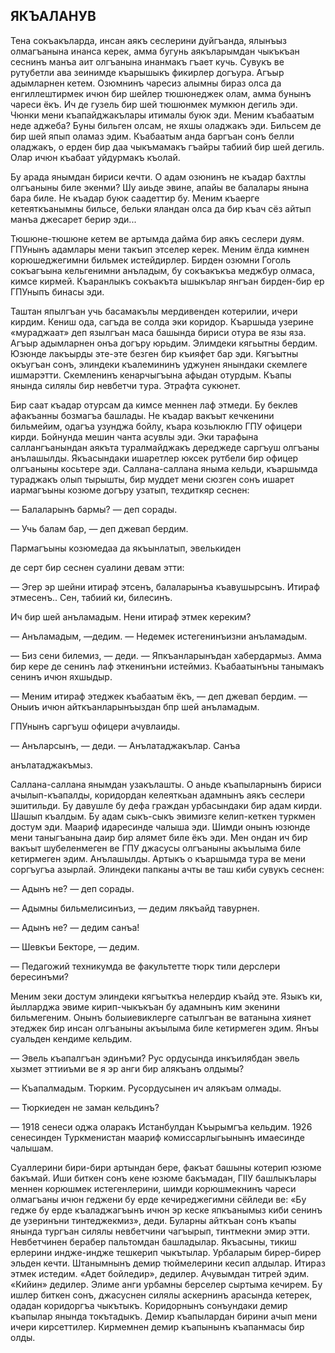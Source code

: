 ## ЯКЪАЛАНУВ

Тена сокъакъларда, инсан аякъ сеслерини дуйгъанда, ялынъыз олмагъанына инанса керек, амма бугунь аякъларымдан чыкъкъан сеснинъ манъа аит олгъанына инанмакъ гъает кучь.
Сувукъ ве рутубетли ава зеинимде къарышыкъ фикирлер догъура.
Агъыр адымларнен кетем.
Озюмнинъ чаресиз алымны бираз олса да енгиллештирмек ичюн бир шейлер тюшюнеджек олам, амма бунынъ чареси ёкъ.
Ич де гузель бир шей тюшюнмек мумкюн дегиль эди.
Чюнки мени къапайджакълары итималы буюк эди.
Меним къабаатым неде аджеба?
Буны бильген олсам, не яхшы оладжакъ эди.
Бильсем де бир шей япып оламаз эдим.
Къабаатым анда баргъан сонъ белли оладжакъ, о ерден бир даа чыкъмамакъ гъайры табиий бир шей дегиль.
Олар ичюн къабаат уйдурмакъ къолай.

Бу арада янымдан бириси кечти.
О адам озюнинъ не къадар бахтлы олгъаныны биле экенми?
Шу аиьде эвине, апайы ве балалары янына бара биле.
Не къадар буюк саадеттир бу.
Меним къаерге кетеяткъанымны бильсе, бельки яландан олса да бир къач сёз айтып манъа джесарет берир эди...

Тюшюне-тюшюне кетем ве артымда дайма бир аякъ сеслери дуям.
ГПУнынъ адамлары мени такъип этселер керек.
Меним ёлда кимнен корюшеджегимни бильмек истейдирлер.
Бирден озюмни Гоголь сокъагъына кельгенимни анъладым, бу сокъакъкъа меджбур олмаса, кимсе кирмей.
Къаранлыкъ сокъакъта ышыкълар янгъан бирден-бир ер ГПУныпъ бинасы эди.

Таштан япылгъан учь басамакълы мердивенден котерилии, ичери кирдим.
Кениш ода, сагъда ве солда эки коридор.
Къаршыда узерине «мураджаат» деп язылгъан маса башында бириси отура ве язы яза.
Агъыр адымларнен онъа догъру юрьдим.
Элимдеки кягьытны бердим.
Юзюнде лакъырды эте-эте безген бир къияфет бар эди.
Кягъытны окъугъан сонъ, элиндеки къалемининъ уджунен янындаки скемлеге ишмарэтти.
Скемленинъ кенарчыгъына афыдан отурдым.
Къапы янында силялы бир невбетчи тура.
Этрафта сукюнет.

Бир саат къадар отурсам да кимсе меннен лаф этмеди.
Бу беклев афакъанны бозмагъа башлады.
Не къадар вакъыт кечкенини бильмейим, одагъа узунджа бойлу, къара козьлюклю ГПУ офицери кирди.
Бойнунда мешин чанта асувлы эди.
Эки тарафына саллангъанындан аякъта туралмайджакъ дереджеде саргъуш олгъаны анълашылды.
Якъасындаки ишаретлер юксек рутбели бир офицер олгъаныны косьтере эди.
Саллана-саллана яныма кельди, къаршымда тураджакъ олып тырышты, бир муддет мени сюзген сонъ ишарет иармагъыны козюме догъру узатып, техдиткяр сеснен:

— Балаларынъ бармы? — деп сорады.

— Учь балам бар, — деп джевап бердим.

Пармагъыны козюмедаа да якъынлатып, эвелькиден

де серт бир сеснен суалини девам этти:

— Эгер эр шейни итираф этсенъ, балаларынъа къавушырсынъ.
Итираф этмесенъ..
Сен, табиий ки, билесинъ.

Ич бир шей анъламадым.
Нени итираф этмек кереким?

— Анъламадым, —дедим. — Недемек истегенинъизни анъламадым.

— Биз сени билемиз, — деди. — Япкъанларынъдан хабердармыз.
Амма бир кере де сенинъ лаф эткенинъни истеймиз.
Къабаатынъны танымакъ сенинъ ичюн яхшыдыр.

— Меним итираф этеджек къабаатым ёкъ, — деп джевап бердим. — Оныиъ ичюн айткъанларынъыздан бпр шей анъламадым.

ГПУнынъ саргъуш офицери ачувлаиды.

— Анъларсынъ, — деди. — Анълатаджакълар.
Санъа

анълатаджакъмыз.

Саллана-саллана янымдан узакълашты.
О аньде къапыларнынъ бириси ачылып-къапалды, коридордан келеяткьан адамнынъ аякъ сеслери эшитильди.
Бу давушле бу дефа граждан урбасындаки бир адам кирди.
Шашып къалдым.
Бу адам сыкъ-сыкъ эвимизге келип-кеткен туркмен достум эди.
Маариф идаресинде чалыша эди.
Шимди онынъ юзюнде мени таныгъанына даир бир алямет биле ёкъ эди.
Мен ондан ич бир вакъыт шубеленмеген ве ГПУ джасусы олгъаныны акъылыма биле кетирмеген эдим.
Анълашылды.
Артыкъ о къаршымда тура ве мени соргъугъа азырлай.
Элиндеки папканы ачты ве таш киби сувукъ сеснен:

— Адынъ не? — деп сорады.

— Адымны бильмелисинъиз, — дедим лякъайд тавурнен.

— Адынъ не? — дедим санъа!

— Шевкъи Бекторе, — дедим.

— Педагожий техникумда ве факультетте тюрк тили дерслери бересинъми?

Меним зеки достум элиндеки кягъыткъа нелердир къайд эте.
Языкъ ки, йылларджа эвиме кирип-чыкъкъан бу адамнынъ ким экенини бильмегеним.
Онынъ болыиевиклерге сатылгъан ве ватанына хиянет этеджек бир инсан олгъаныны акъылыма биле кетирмеген эдим.
Янъы суальден кендиме кельдим.

— Эвель къапалгъан эдинъми?
Рус ордусында инкъилябдан эвель хызмет эттииъми ве я эр анги бир алякъанъ олдымы?

— Къапалмадым.
Тюрким.
Русордусынен ич алякъам олмады.

— Тюркиеден не заман кельдинъ?

— 1918 сенеси оджа оларакъ Истанбулдан Къырымгъа кельдим.
1926 сенесинден Туркменистан маариф комиссарлыгьынынъ имаесинде чалышам.

Суаллерини бири-бири артындан бере, факъат башыны котерип юзюме бакъмай.
Иши биткен сонъ кене юзюме бакъмадан, ГІІУ башлыкълары меннен корюшмек истегенлерини, шимди корюшмекнинъ чареси олмагъаны ичюн геджени бу ерде кечиреджегимни сёйледи ве: «Бу гедже бу ерде къаладжагъынъ ичюн эр кеске япкъанымыз киби сенинъ де узеринъни тинтеджекмиз», деди.
Буларны айткъан сонъ къапы янында тургъан силялы невбетчини чагъырып, тинтмекни эмир этти.
Невбетчинен берабер пальтомдан башладылар.
Якъасыны, тикиш ерлерини индже-индже тешкерип чыкътылар.
Урбаларым бирер-бирер эльден кечти.
Штанымнынъ демир тюймелерини кесип алдылар.
Итираз этмек истедим.
«Адет бойледир», дедилер.
Ачувымдан титрей эдим.
«Кийин» дедилер.
Элиме анги урбамны берселер сыртыма кечирем.
Бу ишлер биткен сонъ, джасуснен силялы аскернинъ арасында кетерек, одадан коридоргъа чыкътыкъ.
Коридорнынъ сонъундаки демир къапылар янында токътадыкъ.
Демир къапылардан бирини ачып мени ичери кирсеттилер.
Кирмемнен демир къапынынъ къапанмасы бир олды.
